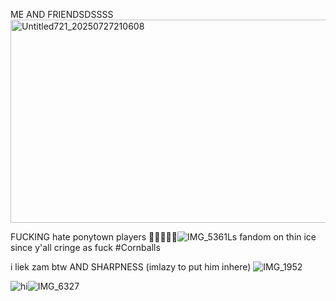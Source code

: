 ME AND FRIENDSDSSSS <img width="648" height="325" alt="Untitled721_20250727210608" src="https://github.com/user-attachments/assets/3e9d3d41-4779-4fe2-820e-cdb7e9c0777a" />

FUCKING hate ponytown players
🤤🤤🤤🤤🤤![IMG_5361](https://github.com/user-attachments/assets/86551ec7-3a5e-45d7-8a24-6a1cbf98d95f)Ls fandom on thin ice since y'all cringe as fuck #Cornballs 

i liek zam btw AND SHARPNESS (imlazy to put him inhere)
![IMG_1952](https://github.com/user-attachments/assets/9bdb2119-8115-4d49-9f96-0e991289969b)



![hi](https://github.com/user-attachments/assets/1da95082-c059-4266-ad80-c0c55b31abb5)![IMG_6327](https://github.com/user-attachments/assets/7da6db0c-20ac-48d0-96e7-7fc0e274139a)

